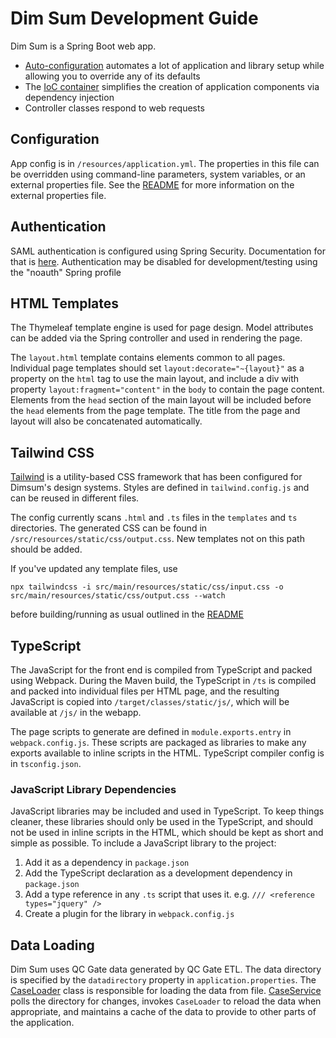 # Dim Sum Development Guide

Dim Sum is a Spring Boot web app.

* [Auto-configuration](https://docs.spring.io/spring-boot/docs/2.0.x/reference/html/using-boot-auto-configuration.html)
  automates a lot of application and library setup while allowing you to override any of its
  defaults
* The [IoC container](https://docs.spring.io/spring-framework/docs/current/reference/html/core.html#beans)
  simplifies the creation of application components via dependency injection
* Controller classes respond to web requests

## Configuration

App config is in `/resources/application.yml`. The properties in this file can be overridden
using command-line parameters, system variables, or an external properties file. See the
[README](/README.md) for more information on the external properties file.

## Authentication

SAML authentication is configured using Spring Security. Documentation for that is
[here](https://docs.spring.io/spring-security/reference/servlet/saml2/index.html). Authentication
may be disabled for development/testing using the "noauth" Spring profile

## HTML Templates

The Thymeleaf template engine is used for page design. Model attributes can be added via the Spring
controller and used in rendering the page.

The `layout.html` template contains elements common to all pages. Individual page templates should
set `layout:decorate="~{layout}"` as a property on the `html` tag to use the main layout, and
include a div with property `layout:fragment="content"` in the `body` to contain the page content.
Elements from the `head` section of the main layout will be included before the `head` elements
from the page template. The title from the page and layout will also be concatenated automatically.

## Tailwind CSS

[Tailwind](https://tailwindcss.com) is a utility-based CSS framework that has been configured for Dimsum's design systems. Styles are defined in `tailwind.config.js` and can be reused in different files.

The config currently scans `.html` and `.ts` files in the `templates` and `ts` directories. The generated CSS can be found in `/src/resources/static/css/output.css`. New templates not on this path should be added.

If you've updated any template files, use

```npx tailwindcss -i src/main/resources/static/css/input.css -o src/main/resources/static/css/output.css --watch```

before building/running as usual outlined in the [README](/README.md)

## TypeScript

The JavaScript for the front end is compiled from TypeScript and packed using Webpack. During the
Maven build, the TypeScript in `/ts` is compiled and packed into individual files per HTML page,
and the resulting JavaScript is copied into `/target/classes/static/js/`, which will be available
at `/js/` in the webapp.

The page scripts to generate are defined in `module.exports.entry` in `webpack.config.js`. These
scripts are packaged as libraries to make any exports available to inline scripts in the HTML.
TypeScript compiler config is in `tsconfig.json`.

### JavaScript Library Dependencies

JavaScript libraries may be included and used in TypeScript. To keep things cleaner, these
libraries should only be used in the TypeScript, and should not be used in inline scripts in the
HTML, which should be kept as short and simple as possible. To include a JavaScript library to the
project:

1. Add it as a dependency in `package.json`
2. Add the TypeScript declaration as a development dependency in `package.json`
3. Add a type reference in any `.ts` script that uses it. e.g. `/// <reference types="jquery" />`
4. Create a plugin for the library in `webpack.config.js`

## Data Loading

Dim Sum uses QC Gate data generated by QC Gate ETL. The data directory is specified by the
`datadirectory` property in `application.properties`. The
[CaseLoader](src/main/java/ca/on/oicr/dimsum/CaseLoader.java) class is responsible for loading the
data from file. [CaseService](src/main/java/ca/on/oicr/dimsum/service/CaseService.java) polls the
directory for changes, invokes `CaseLoader` to reload the data when appropriate, and maintains a
cache of the data to provide to other parts of the application.
